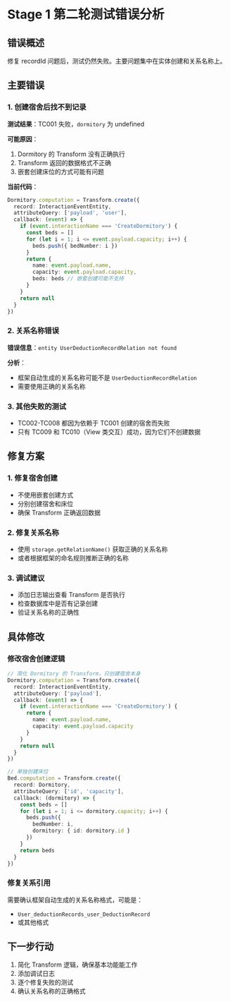 # Stage 1 第二轮测试错误分析

## 错误概述
修复 recordId 问题后，测试仍然失败。主要问题集中在实体创建和关系名称上。

## 主要错误

### 1. 创建宿舍后找不到记录
**测试结果**：TC001 失败，`dormitory` 为 undefined

**可能原因**：
1. Dormitory 的 Transform 没有正确执行
2. Transform 返回的数据格式不正确
3. 嵌套创建床位的方式可能有问题

**当前代码**：
```typescript
Dormitory.computation = Transform.create({
  record: InteractionEventEntity,
  attributeQuery: ['payload', 'user'],
  callback: (event) => {
    if (event.interactionName === 'CreateDormitory') {
      const beds = []
      for (let i = 1; i <= event.payload.capacity; i++) {
        beds.push({ bedNumber: i })
      }
      return {
        name: event.payload.name,
        capacity: event.payload.capacity,
        beds: beds // 嵌套创建可能不支持
      }
    }
    return null
  }
})
```

### 2. 关系名称错误
**错误信息**：`entity UserDeductionRecordRelation not found`

**分析**：
- 框架自动生成的关系名称可能不是 `UserDeductionRecordRelation`
- 需要使用正确的关系名称

### 3. 其他失败的测试
- TC002-TC008 都因为依赖于 TC001 创建的宿舍而失败
- 只有 TC009 和 TC010（View 类交互）成功，因为它们不创建数据

## 修复方案

### 1. 修复宿舍创建
- 不使用嵌套创建方式
- 分别创建宿舍和床位
- 确保 Transform 正确返回数据

### 2. 修复关系名称
- 使用 `storage.getRelationName()` 获取正确的关系名称
- 或者根据框架的命名规则推断正确的名称

### 3. 调试建议
- 添加日志输出查看 Transform 是否执行
- 检查数据库中是否有记录创建
- 验证关系名称的正确性

## 具体修改

### 修改宿舍创建逻辑
```typescript
// 简化 Dormitory 的 Transform，只创建宿舍本身
Dormitory.computation = Transform.create({
  record: InteractionEventEntity,
  attributeQuery: ['payload'],
  callback: (event) => {
    if (event.interactionName === 'CreateDormitory') {
      return {
        name: event.payload.name,
        capacity: event.payload.capacity
      }
    }
    return null
  }
})

// 单独创建床位
Bed.computation = Transform.create({
  record: Dormitory,
  attributeQuery: ['id', 'capacity'],
  callback: (dormitory) => {
    const beds = []
    for (let i = 1; i <= dormitory.capacity; i++) {
      beds.push({
        bedNumber: i,
        dormitory: { id: dormitory.id }
      })
    }
    return beds
  }
})
```

### 修复关系引用
需要确认框架自动生成的关系名称格式，可能是：
- `User_deductionRecords_user_DeductionRecord`
- 或其他格式

## 下一步行动
1. 简化 Transform 逻辑，确保基本功能能工作
2. 添加调试日志
3. 逐个修复失败的测试
4. 确认关系名称的正确格式 